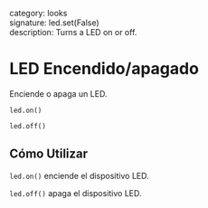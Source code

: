 category: looks  
signature: led.set(False)  
description: Turns a LED on or off.  

# LED Encendido/apagado

Enciende o apaga un LED.

```don
led.on()
```
```don
led.off()
```

## Cómo Utilizar

`led.on()` enciende el dispositivo LED.

`led.off()` apaga el dispositivo LED.

<advanced>
</advanced>
